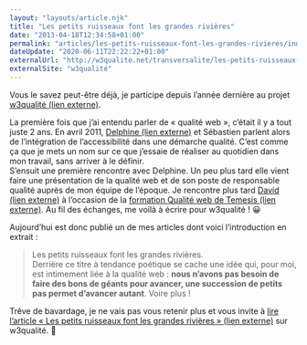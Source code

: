 ```yaml
---
layout: "layouts/article.njk"
title: "Les petits ruisseaux font les grandes rivières"
date: "2013-04-18T12:34:58+01:00"
permalink: "articles/les-petits-ruisseaux-font-les-grandes-rivieres/index.html"
dateUpdate: "2020-06-11T22:22:22+01:00"
externalUrl: "http://w3qualite.net/transversalite/les-petits-ruisseaux-font-les-grandes-rivieres"
externalSite: "w3qualité"
---
```


<p>Vous le savez peut-être déjà, je participe depuis l’année dernière au projet <a href="http://w3qualite.net" rel="external">w3qualité <span class="screen-reader-text">(lien externe)</span></a>.</p>
<p>La première fois que j’ai entendu parler de «&nbsp;qualité web&nbsp;», c’était il y a tout juste 2 ans. En avril 2011, <a href="https://nissone.com/" rel="external">Delphine <span class="screen-reader-text">(lien externe)</span></a> et Sébastien parlent alors de l’intégration de l’accessibilité dans une démarche qualité. C’est comme ça que je mets un nom sur ce que j’essaie de réaliser au quotidien dans mon travail, sans arriver à le définir.<br />
S’ensuit une première rencontre avec Delphine. Un peu plus tard elle vient faire une présentation de la qualité web et de son poste de responsable qualité auprès de mon équipe de l’époque. Je rencontre plus tard <a href="http://w3qualite.net/author/david" rel="external">David <span class="screen-reader-text">(lien externe)</span></a> à l’occasion de la <a href="http://www.temesis.com/qualite-web/conseil-et-formation/formation-qualite.html" rel="external">formation Qualité web de Temesis <span class="screen-reader-text">(lien externe)</span></a>. Au fil des échanges, me voilà à écrire pour w3qualité&nbsp;! <span role="img" aria-label="Heureux">😀</span></p>
<p>Aujourd’hui est donc publié un de mes articles dont voici l’introduction en extrait&nbsp;:</p>
<blockquote cite="http://w3qualite.net/transversalite/les-petits-ruisseaux-font-les-grandes-rivieres"><p>Les petits ruisseaux font les grandes rivières.<br />
Derrière ce titre à tendance poétique se cache une idée qui, pour moi, est intimement liée à la qualité web&nbsp;: <strong>nous n’avons pas besoin de faire des bons de géants pour avancer, une succession de petits pas permet d’avancer autant</strong>. Voire plus&nbsp;!</p></blockquote>
<p>Trêve de bavardage, je ne vais pas vous retenir plus et vous invite à <a href="http://w3qualite.net/transversalite/les-petits-ruisseaux-font-les-grandes-rivieres" rel="external">lire l’article «&nbsp;Les petits ruisseaux font les grandes rivières&nbsp;» <span class="screen-reader-text">(lien externe)</span></a> sur w3qualité. <span role="img" aria-label="sourire">🙂</span></p>
